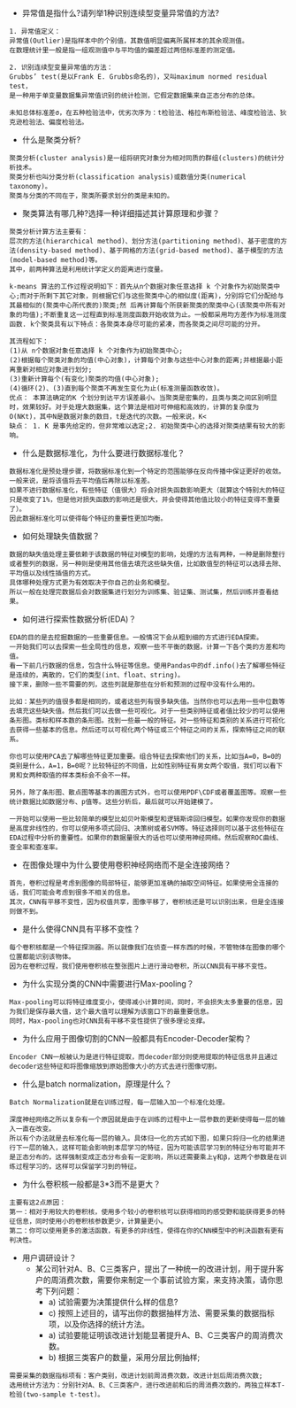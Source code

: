 
- 异常值是指什么?请列举1种识别连续型变量异常值的方法?
```text
1. 异常值定义：
异常值(Outlier)是指样本中的个别值，其数值明显偏离所属样本的其余观测值。
在数理统计里一般是指一组观测值中与平均值的偏差超过两倍标准差的测定值。

2. 识别连续型变量异常值的方法：
Grubbs’ test(是以Frank E. Grubbs命名的)，又叫maximum normed residual test，
是一种用于单变量数据集异常值识别的统计检测，它假定数据集来自正态分布的总体。

未知总体标准差σ，在五种检验法中，优劣次序为：t检验法、格拉布斯检验法、峰度检验法、狄克逊检验法、偏度检验法。
```

- 什么是聚类分析?
```text
聚类分析(cluster analysis)是一组将研究对象分为相对同质的群组(clusters)的统计分析技术。
聚类分析也叫分类分析(classification analysis)或数值分类(numerical taxonomy)。
聚类与分类的不同在于，聚类所要求划分的类是未知的。
```

- 聚类算法有哪几种?选择一种详细描述其计算原理和步骤？
```text
聚类分析计算方法主要有：
层次的方法(hierarchical method)、划分方法(partitioning method)、基于密度的方法(density-based method)、基于网格的方法(grid-based method)、基于模型的方法(model-based method)等。
其中，前两种算法是利用统计学定义的距离进行度量。

k-means 算法的工作过程说明如下：首先从n个数据对象任意选择 k 个对象作为初始聚类中心;而对于所剩下其它对象，则根据它们与这些聚类中心的相似度(距离)，分别将它们分配给与其最相似的(聚类中心所代表的)聚类;然 后再计算每个所获新聚类的聚类中心(该聚类中所有对象的均值);不断重复这一过程直到标准测度函数开始收敛为止。一般都采用均方差作为标准测度函数. k个聚类具有以下特点：各聚类本身尽可能的紧凑，而各聚类之间尽可能的分开。

其流程如下：
(1)从 n个数据对象任意选择 k 个对象作为初始聚类中心;
(2)根据每个聚类对象的均值(中心对象)，计算每个对象与这些中心对象的距离;并根据最小距离重新对相应对象进行划分;
(3)重新计算每个(有变化)聚类的均值(中心对象);
(4)循环(2)、(3)直到每个聚类不再发生变化为止(标准测量函数收敛)。
优点： 本算法确定的K 个划分到达平方误差最小。当聚类是密集的，且类与类之间区别明显时，效果较好。对于处理大数据集，这个算法是相对可伸缩和高效的，计算的复杂度为 O(NKt)，其中N是数据对象的数目，t是迭代的次数。一般来说，K<
缺点： 1. K 是事先给定的，但非常难以选定;2. 初始聚类中心的选择对聚类结果有较大的影响。
```

- 什么是数据标准化，为什么要进行数据标准化？
```text
数据标准化是预处理步骤，将数据标准化到一个特定的范围能够在反向传播中保证更好的收敛。
一般来说，是将该值将去平均值后再除以标准差。
如果不进行数据标准化，有些特征（值很大）将会对损失函数影响更大（就算这个特别大的特征只是改变了1%，但是他对损失函数的影响还是很大，并会使得其他值比较小的特征变得不重要了）。
因此数据标准化可以使得每个特征的重要性更加均衡。
```

- 如何处理缺失值数据？
```text
数据的缺失值处理主要依赖于该数据的特征对模型的影响，处理的方法有两种，一种是删除整行或者整列的数据，另一种则是使用其他值去填充这些缺失值，比如数值型的特征可以选择去除、平均值以及线性插值的方式。
具体哪种处理方式更为有效取决于你自己的业务和模型。
所以一般在处理完数据后会对数据集进行划分为训练集、验证集、测试集，然后训练并查看结果。
```

- 如何进行探索性数据分析(EDA)？
```text
EDA的目的是去挖掘数据的一些重要信息。一般情况下会从粗到细的方式进行EDA探索。
一开始我们可以去探索一些全局性的信息，观察一些不平衡的数据，计算一下各个类的方差和均值。
看一下前几行数据的信息，包含什么特征等信息。使用Pandas中的df.info()去了解哪些特征是连续的，离散的，它们的类型(int、float、string)。
接下来，删除一些不需要的列，这些列就是那些在分析和预测的过程中没有什么用的。

比如：某些列的值很多都是相同的，或者这些列有很多缺失值。当然你也可以去用一些中位数等去填充这些缺失值。然后我们可以去做一些可视化。对于一些类别特征或者值比较少的可以使用条形图。类标和样本数的条形图。找到一些最一般的特征。对一些特征和类别的关系进行可视化去获得一些基本的信息。然后还可以可视化两个特征或三个特征之间的关系，探索特征之间的联系。

你也可以使用PCA去了解哪些特征更加重要。组合特征去探索他们的关系，比如当A=0，B=0的类别是什么，A=1，B=0呢？比较特征的不同值，比如性别特征有男女两个取值，我们可以看下男和女两种取值的样本类标会不会不一样。

另外，除了条形图、散点图等基本的画图方式外，也可以使用PDF\CDF或者覆盖图等。观察一些统计数据比如数据分布、p值等。这些分析后，最后就可以开始建模了。

一开始可以使用一些比较简单的模型比如贝叶斯模型和逻辑斯谛回归模型。如果你发现你的数据是高度非线性的，你可以使用多项式回归、决策树或者SVM等。特征选择则可以基于这些特征在EDA过程中分析的重要性。如果你的数据量很大的话也可以使用神经网络。然后观察ROC曲线、查全率和查准率。
```

- 在图像处理中为什么要使用卷积神经网络而不是全连接网络？
```text
首先，卷积过程是考虑到图像的局部特征，能够更加准确的抽取空间特征。如果使用全连接的话，我们可能会考虑到很多不相关的信息。
其次，CNN有平移不变性，因为权值共享，图像平移了，卷积核还是可以识别出来，但是全连接则做不到。
```

- 是什么使得CNN具有平移不变性？
```text
每个卷积核都是一个特征探测器。所以就像我们在侦查一样东西的时候，不管物体在图像的哪个位置都能识别该物体。
因为在卷积过程，我们使用卷积核在整张图片上进行滑动卷积，所以CNN具有平移不变性。
```

- 为什么实现分类的CNN中需要进行Max-pooling？
```text
Max-pooling可以将特征维度变小，使得减小计算时间，同时，不会损失太多重要的信息，因为我们是保存最大值，这个最大值可以理解为该窗口下的最重要信息。
同时，Max-pooling也对CNN具有平移不变性提供了很多理论支撑。
```

- 为什么应用于图像切割的CNN一般都具有Encoder-Decoder架构？
```text
Encoder CNN一般被认为是进行特征提取，而decoder部分则使用提取的特征信息并且通过decoder这些特征和将图像缩放到原始图像大小的方式去进行图像切割。
```

- 什么是batch normalization，原理是什么？
```text
Batch Normalization就是在训练过程，每一层输入加一个标准化处理。

深度神经网络之所以复杂有一个原因就是由于在训练的过程中上一层参数的更新使得每一层的输入一直在改变。
所以有个办法就是去标准化每一层的输入。具体归一化的方式如下图，如果只将归一化的结果进行下一层的输入，这样可能会影响到本层学习的特征，因为可能该层学习到的特征分布可能并不是正态分布的，这样强制变成正态分布会有一定影响，所以还需要乘上γ和β，这两个参数是在训练过程学习的，这样可以保留学习到的特征。
```

- 为什么卷积核一般都是3*3而不是更大？
```text
主要有这2点原因：
第一：相对于用较大的卷积核，使用多个较小的卷积核可以获得相同的感受野和能获得更多的特征信息，同时使用小的卷积核参数更少，计算量更小。
第二：你可以使用更多的激活函数，有更多的非线性，使得在你的CNN模型中的判决函数有更有判决性。
```

- 用户调研设计？
  - 某公司针对A、B、C三类客户，提出了一种统一的改进计划，用于提升客户的周消费次数，需要你来制定一个事前试验方案，来支持决策，请你思考下列问题：
    - a) 试验需要为决策提供什么样的信息?
    - c) 按照上述目的，请写出你的数据抽样方法、需要采集的数据指标项，以及你选择的统计方法。
    - a) 试验要能证明该改进计划能显著提升A、B、C三类客户的周消费次数。
    - b) 根据三类客户的数量，采用分层比例抽样;

```text
需要采集的数据指标项有：客户类别，改进计划前周消费次数，改进计划后周消费次数;
选用统计方法为：分别针对A、B、C三类客户，进行改进前和后的周消费次数的，两独立样本T-检验(two-sample t-test)。
```
